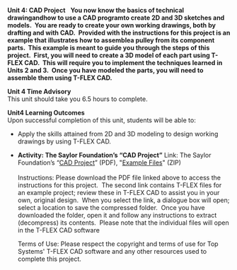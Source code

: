 **Unit 4: CAD Project** <span id="4"></span> 
**You now know the basics of technical drawingandhow to use a CAD
programto create 2D and 3D sketches and models.  You are ready to create
your own working drawings, both by drafting and with CAD.  Provided with
the instructions for this project is an example that illustrates how to
assemblea pulley from its component parts.  This example is meant to
guide you through the steps of this project.  First, you will need to
create a 3D model of each part using T-FLEX CAD.  This will require you
to implement the techniques learned in Units 2 and 3.  Once you have
modeled the parts, you will need to assemble them using T-FLEX CAD.**

**Unit 4 Time Advisory**  
This unit should take you 6.5 hours to complete.

**Unit4 Learning Outcomes**  
Upon successful completion of this unit, students will be able to:

-   Apply the skills attained from 2D and 3D modeling to design working
    drawings by using T-FLEX CAD.

-   **Activity: The Saylor Foundation’s “CAD Project”**
    Link: The Saylor Foundation’s “[CAD
    Project](http://www.saylor.org/site/wp-content/uploads/2011/04/ME104-CAD-Project-4.1.pdf)”
    (PDF), "[Example
    Files](http://www.saylor.org/site/wp-content/uploads/2011/02/ME104-Example-4.1.zip)"
    (ZIP)  
        
     Instructions: Please download the PDF file linked above to access
    the instructions for this project.  The second link contains T-FLEX
    files for an example project; review these in T-FLEX CAD to assist
    you in your own, original design.  When you select the link, a
    dialogue box will open; select a location to save the compressed
    folder.  Once you have downloaded the folder, open it and follow any
    instructions to extract (decompress) its contents.  Please note that
    the individual files will open in the T-FLEX CAD software  
      
     Terms of Use: Please respect the copyright and terms of use for Top
    Systems' T-FLEX CAD software and any other resources used to
    complete this project.



